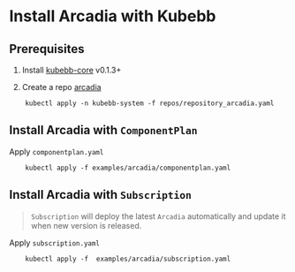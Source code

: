 # Install Arcadia with Kubebb

## Prerequisites

1. Install [kubebb-core](https://github.com/kubebb/components/tree/main/charts/kubebb-core) v0.1.3+

2. Create a repo [arcadia](https://github.com/kubebb/components/blob/main/repos/repository_arcadia.yaml)

```shell
    kubectl apply -n kubebb-system -f repos/repository_arcadia.yaml
```

## Install Arcadia with `ComponentPlan`

Apply `componentplan.yaml`

```shell
    kubectl apply -f examples/arcadia/componentplan.yaml
```

## Install Arcadia with `Subscription`

> `Subscription` will deploy the latest `Arcadia` automatically and update it when new version is released.

Apply `subscription.yaml`

```shell
    kubectl apply -f  examples/arcadia/subscription.yaml
```
